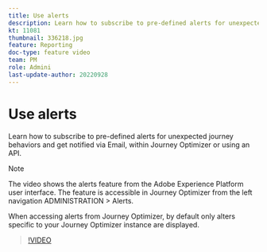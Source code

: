 ```yaml
---
title: Use alerts
description: Learn how to subscribe to pre-defined alerts for unexpected journey behaviors and get notified via Email, within Journey Optimizer or using an API.
kt: 11081
thumbnail: 336218.jpg
feature: Reporting
doc-type: feature video
team: PM
role: Admini
last-update-author: 20220928
---
```


# Use alerts

Learn how to subscribe to pre-defined alerts for unexpected journey behaviors and get notified via Email, within Journey Optimizer or using an API.

>[!NOTE]
>
>The video shows the alerts feature from the Adobe Experience Platform user interface. The feature is accessible in Journey Optimizer from the left navigation ADMINISTRATION > Alerts.
> 
>When accessing alerts from Journey Optimizer, by default only alters specific to your Journey Optimizer instance are displayed.

>[!VIDEO](https://video.tv.adobe.com/v/336218?quality=12)
